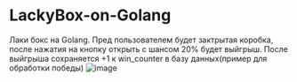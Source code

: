 # LackyBox-on-Golang
Лаки бокс на Golang. Пред пользователем будет зактрытая коробка, после нажатия на кнопку открыть с шансом 20% будет выйгрыш. После выйгрыша сохраняется +1 к win_counter в базу данных(пример для обработки победы)
![image](https://github.com/user-attachments/assets/ada8a329-b851-4d91-a703-ffaf3219f51b)
